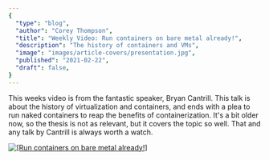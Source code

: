 ```yaml
---
{
  "type": "blog",
  "author": "Corey Thompson",
  "title": "Weekly Video: Run containers on bare metal already!",
  "description": "The history of containers and VMs",
  "image": "images/article-covers/presentation.jpg",
  "published": "2021-02-22",
  "draft": false,
}
---
```


This weeks video is from the fantastic speaker, Bryan Cantrill. This talk is about the history of virtualization and containers, and ends with a plea to run naked containers to reap the benefits of containerization. It's a bit older now, so the thesis is not as relevant, but it covers the topic so well. That and any talk by Cantrill is always worth a watch.

[![[Run containers on bare metal already!]](https://img.youtube.com/vi/coFIEH3vXPw/0.jpg)](https://www.youtube.com/watch?v=coFIEH3vXPw)